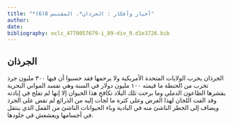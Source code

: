 ```yaml
---
title: "*أخبار وأفكار : الجرذان*. المقتبس 8(6)"
author: 
date: 
bibliography: oclc_4770057679-i_89-div_9.d1e3726.bib
---
```




##  الجرذان 


 الجرذان يخرب الولايات المتحدة الأمريكية ولا يرحمها فقد حسبوا أن فيها  ٣٠٠  مليون جرذ تخرب من الحنطة ما قيمته  ١٠٠  مليون دولار في السنة وهي تفسد المواني البحرية يقشرها الطاعون الدملي وما برحت تلك البلاد تكافح هذا الحيوان إلا إنها لم تفلح في إبادته وقد الفت اللجان لهذا الغرض وعلى كثرة ما لجأت إليه من الذرائع لم تقض على الجرذ ويضاف إلى الخطر الناشئ منه في البادية وباء الحيوانات الناشئ من القمل الذي ينتقل في أجسامها ويعشعش في جلودها. 
